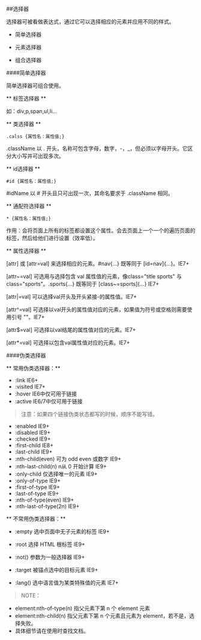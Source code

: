 ##选择器

选择器可被看做表达式，通过它可以选择相应的元素并应用不同的样式。

* 简单选择器

* 元素选择器

* 组合选择器

####简单选择器

简单选择器可组合使用。

** 标签选择器 **

如：div,p,span,ul,li...

** 类选择器 **

    .calss {属性名：属性值;}

.className 以 . 开头，名称可包含字母，数字，-，_，但必须以字母开头。它区分大小写并可出现多次。

** id选择器 **

    #id {属性名：属性值;}

\#idName 以 # 开头且只可出现一次，其命名要求于 .className 相同。


** 通配符选择器 **

    * {属性名：属性值;}

作用：会将页面上所有的标签都设置这个属性。会去页面上一个一个的遍历页面的标签，然后给他们进行设置（效率低）。

** 属性选择器 **

[attr] 或 [attr=val] 来选择相应的元素。#nav{...} 既等同于 [id=nav]{...}。IE7+

[attr~=val] 可选用与选择包含 val 属性值的元素，像class="title sports" 与class="sports"。.sports{...} 既等同于 [class~=sports]{...} IE7+

[attr|=val] 可以选择val开头及开头紧接-的属性值。IE7+

[attr^=val] 可选择以val开头的属性值对应的元素，如果值为符号或空格则需要使用引号 ""。IE7+

[attr$=val] 可选择以val结尾的属性值对应的元素。IE7+

[attr*=val] 可选择以包含val属性值对应的元素。IE7+


####伪类选择器

** 常用伪类选择器：**

* :link IE6+
* :visited IE7+
* :hover IE6中仅可用于链接
* :active IE6/7中仅可用于链接

>注意：如果四个链接伪类状态都写的时候，顺序不能写错。

* :enabled IE9+
* :disabled IE9+
* :checked IE9+
* :first-child IE8+
* :last-child IE9+
* :nth-child(even) 可为 odd even 或数字 IE9+
* :nth-last-child(n) n从 0 开始计算 IE9+
* :only-child 仅选择唯一的元素 IE9+
* :only-of-type IE9+
* :first-of-type IE9+
* :last-of-type IE9+
* :nth-of-type(even) IE9+
* :nth-last-of-type(2n) IE9+

** 不常用伪类选择器：** 

* :empty 选中页面中无子元素的标签 IE9+

* :root 选择 HTML 根标签 IE9+

* :not() 参数为一般选择器 IE9+

* :target 被锚点选中的目标元素 IE9+

* :lang() 选中语言值为某类特殊值的元素 IE7+

>NOTE：
* element:nth-of-type(n) 指父元素下第 n 个 element 元素
* element:nth-child(n) 指父元素下第 n 个元素且元素为 element，若不是，选择失败。
* 具体细节请在使用时查找文档。
